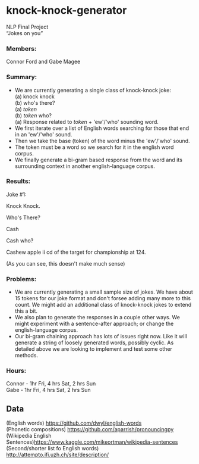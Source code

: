 # knock-knock-generator

NLP Final Project <br />
“Jokes on you”

### Members: <br />
Connor Ford and Gabe Magee

### Summary:
- We are currently generating a single class of knock-knock joke: <br />
(a) knock knock <br />
(b) who's there? <br />
(a) _token_ <br />
(b) _token_ who? <br />
(a) Response related to _token_ + 'ew'/'who' sounding word. <br />
- We first iterate over a list of English words searching for those that end in an 'ew'/'who' sound. 
- Then we take the base (token) of the word minus the 'ew'/'who' sound.
- The token must be a word so we search for it in the english word corpus.
- We finally generate a bi-gram based response from the word and its surrounding context in another english-language corpus.

### Results: 
Joke #1:

Knock Knock.

Who's There?

Cash

Cash who?

Cashew apple ii cd of the target for championship at 124.

(As you can see, this doesn't make much sense)

### Problems: 
- We are currently generating a small sample size of jokes. We have about 15 tokens for our joke format and don't forsee adding many more to this count. We might add an additional class of knock-knock jokes to extend this a bit.
- We also plan to generate the responses in a couple other ways. We might experiment with a sentence-after approach; or change the english-language corpus.
- Our bi-gram chaining approach has lots of issues right now. Like it will generate a string of loosely generated words, possibly cyclic. As detailed above we are looking to implement and test some other methods.

### Hours: <br />
Connor - 1hr Fri, 4 hrs Sat, 2 hrs Sun <br />
Gabe - 1hr Fri, 4 hrs Sat, 2 hrs Sun



## Data 
(English words) https://github.com/dwyl/english-words <br />
(Phonetic compositions) https://github.com/aparrish/pronouncingpy <br />
(Wikipedia English Sentences)https://www.kaggle.com/mikeortman/wikipedia-sentences<br />
(Second/shorter list fo English words) http://attempto.ifi.uzh.ch/site/description/


